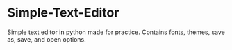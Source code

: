 # Simple-Text-Editor
Simple text editor in python made for practice. Contains fonts, themes, save as, save, and open options.
